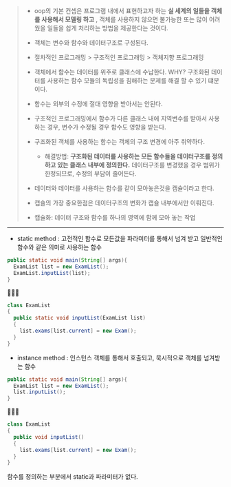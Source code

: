 > + oop의 기본 컨셉은 프로그램 내에서 표현하고자 하는 **실 세계의 일들을 객체를 사용해서 모델링 하고** , 
객체를 사용하지 않으면 불가능한 또는 많이 어려웠을 일들을 쉽게 처리하는 방법을 제공한다는 것이다.
>
> + 객체는 변수와 함수와 데이터구조로 구성된다.
> 
> + 절차적인 프로그래밍 > 구조적인 프로그래밍 > 객체지향 프로그래밍
> 
> + 객체에서 함수는 데이터를 위주로 클래스에 수납한다. WHY? 구조화된 데이터를 사용하는 함수 모듈의 독립성을 침해하는 문제를 해결 할 수 있기 떄문이다.
> 
> + 함수는 외부의 수정에 절대 영향을 받아서는 안된다.
> 
> + 구조적인 프로그래밍에서 함수가 다른 클래스 내에 지역변수를 받아서 사용하는 경우, 변수가 수정될 경우 함수도 영향을 받는다.
> 
> + 구조화된 객체를 사용하는 함수는 객체의 구조 변경에 아주 취약하다.
>   + 해결방법: **구조화된 데이터를 사용하는 모든 함수들을 데이터구조를 정의하고 있는 클래스 내부에 정의한다.** 데이터구조를 변경했을 경우 범위가 한정되므로, 수정의 부담이 줄어든다.
>   
> + 데이터와 데이터를 사용하는 함수를 같이 모아놓은것을 캡슐이라고 한다.
> 
> + 캡슐의 가장 중요한점은 데이터구조의 변화가 캡슐 내부에서만 이뤄진다.
> 
> + 캡슐화: 데이터 구조와 함수를 하나의 영역에 함께 모아 놓는 작업

***

+ static method : 고전적인 함수로 모든값을 파라미터를 통해서 넘겨 받고 일반적인 함수와 같은 의미로 사용하는 함수

```java
public static void main(String[] args){
  ExamList list = new ExamList();
  ExamList.inputList(list);
}
```
🔻🔻🔻
```java
class ExamList
{
  public static void inputList(ExamList list)
  {
    list.exams[list.current] = new Exam();
  }
}
```

+ instance method : 인스턴스 객체를 통해서 호출되고, 묵시적으로 객체를 넘겨받는 함수

```java
public static void main(String[] args){
  ExamList list = new ExamList();
  list.inputList();
}
```
🔻🔻🔻
```java
class ExamList
{
  public void inputList()
  {
    list.exams[list.current] = new Exam();
  }
}
```
  함수를 정의하는 부분에서 static과 파라미터가 없다.
